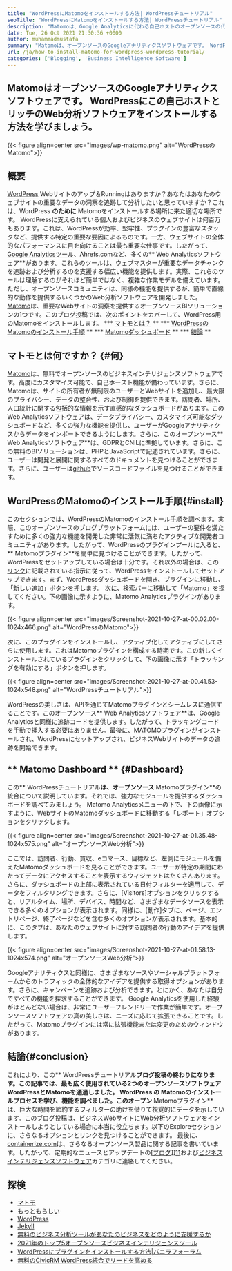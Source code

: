 ```yaml
---
title: "WordPressにMatomoをインストールする方法| WordPressチュートリアル" 
seoTitle: "WordPressにMatomoをインストールする方法| WordPressチュートリアル" 
description: "Matomoは、Google Analyticsに代わる自己ホストのオープンソースの代替品です。 WordPressにこのリッチフィアリングされたWeb分析ソフトウェアをインストールする方法を学びましょう。" 
date: Tue, 26 Oct 2021 21:30:36 +0000
author: muhammadmustafa
summary: "Matomoは、オープンソースのGoogleアナリティクスソフトウェアです。 WordPressにこの自己ホストとリッチのWeb分析ソフトウェアをインストールする方法を学びましょう。" 
url: /ja/how-to-install-matomo-for-wordpress-wordpress-tutorial/
categories: ['Blogging', 'Business Intelligence Software']
---
```


## MatomoはオープンソースのGoogleアナリティクスソフトウェアです。 WordPressにこの自己ホストとリッチのWeb分析ソフトウェアをインストールする方法を学びましょう。

{{< figure align=center src="images/wp-matomo.png" alt="WordPressのMatomo">}}


## 概要
[WordPress][1] Webサイトのアップ＆Runningはありますか？あなたはあなたのウェブサイトの重要なデータの洞察を追跡して分析したいと思っていますか？これは、WordPress **のために** Matomoをインストールする場所に来た適切な場所です。 WordPressに支えられている個人およびビジネスのウェブサイトは何百万もあります。これは、WordPressが効率、堅牢性、プラグインの豊富なスタックなど、提供する特定の重要な要因によるものです。一方、ウェブサイトの全体的なパフォーマンスに目を向けることは最も重要な仕事です。したがって、[Google Analyticsツール][2]、Ahrefs.comなど、多くの** Web Analyticsソフトウェア**があります。これらのツールは、ウェブマスターが重要なデータチャンクを追跡および分析するのを支援する幅広い機能を提供します。実際、これらのツールは理解するのがそれほど簡単ではなく、複雑な作業モデルを備えています。
ただし、オープンソースコミュニティは、同様の機能を提供するが、簡単で直線的な動作を提供するいくつかのWeb分析ソフトウェアを開発しました。 [Matomo][3]は、重要なWebサイトの洞察を提供するオープンソースBIソリューションの1つです。このブログ投稿では、次のポイントをカバーして、WordPress用のMatomoをインストールします。
  *** [マトモとは？][4] **
  *** [WordPressのMatomoのインストール手順][5] **
  *** [Matomoダッシュボード][6] **
  *** [結論][7] **

## マトモとは何ですか？ {#何}
[Matomo][3]は、無料でオープンソースのビジネスインテリジェンスソフトウェアです。高度にカスタマイズ可能で、自己ホースト機能が備わっています。さらに、Matomoは、サイトの所有者が無制限のユーザーとWebサイトを追加し、最大限のプライバシー、データの整合性、および制御を提供できます。訪問者、場所、人口統計に関する包括的な情報を示す直感的なダッシュボードがあります。このWeb Analyticsソフトウェアは、データプライバシー、カスタマイズ可能なダッシュボードなど、多くの強力な機能を提供し、ユーザーがGoogleアナリティクスからデータをインポートできるようにします。さらに、このオープンソース** Web Analyticsソフトウェア**は、GDPRとCNILに準拠しています。さらに、この無料のBIソリューションは、PHPとJavaScriptで記述されています。さらに、ユーザーは開発と展開に関するすべてのドキュメントを見つけることができます。さらに、ユーザーは[github][8]でソースコードファイルを見つけることができます。

## WordPressのMatomoのインストール手順{#install}
このセクションでは、WordPressのMatomoのインストール手順を調べます。実際、このオープンソースのブログプラットフォームには、ユーザーの要件を満たすために多くの強力な機能を開発した非常に活気に満ちたアクティブな開発者コミュニティがあります。したがって、WordPressのプラグインプールに入ると、** Matomoプラグイン**を簡単に見つけることができます。したがって、WordPressをセットアップしている場合は十分です。それ以外の場合は、この[リンク][1]に記載されている指示に従って、WordPressをインストールしてセットアップできます。まず、WordPressダッシュボードを開き、プラグインに移動し、「新しい追加」ボタンを押します。
次に、検索バーに移動して「Matomo」を探してください。下の画像に示すように、Matomo Analyticsプラグインがあります。

{{< figure align=center src="images/Screenshot-2021-10-27-at-00.02.00-1024x466.png" alt="WordPressのMatomo">}}

次に、このプラグインをインストールし、アクティブ化してアクティブにしてさらに使用します。これはMatomoプラグインを構成する時期です。この新しくインストールされているプラ​​グインをクリックして、下の画像に示す「トラッキングを有効にする」ボタンを押します。

{{< figure align=center src="images/Screenshot-2021-10-27-at-00.41.53-1024x548.png" alt="WordPressチュートリアル">}}

WordPressの美しさは、APIを通じてMatomoプラグインとシームレスに通信することです。このオープンソース** Web Analyticsソフトウェア**は、Google Analyticsと同様に追跡コードを提供します。したがって、トラッキングコードを手動で挿入する必要はありません。最後に、MATOMOプラグインがインストールされ、WordPressにセットアップされ、ビジネスWebサイトのデータの追跡を開始できます。

## ** Matomo Dashboard ** {#Dashboard}
この** WordPressチュートリアル**は、オープンソース** Matomoプラグイン**の統合について説明しています。それでは、強力なモジュールを提供するダッシュボードを調べてみましょう。 Matomo Analyticsメニューの下で、下の画像に示すように、WebサイトのMatomoダッシュボードに移動する「レポート」オプションをクリックします。

{{< figure align=center src="images/Screenshot-2021-10-27-at-01.35.48-1024x575.png" alt="オープンソースWeb分析">}}

ここでは、訪問者、行動、買収、eコマース、目標など、左側にモジュールを備えたMatomoダッシュボードを見ることができます。ユーザーが特定の期間にわたってデータにアクセスすることを表示するウィジェットはたくさんあります。さらに、ダッシュボードの上部に表示されている日付フィルターを適用して、データをフィルタリングできます。さらに、[Visitors]オプションをクリックすると、リアルタイム、場所、デバイス、時間など、さまざまなデータソースを表示できる多くのオプションが表示されます。同様に、[動作]タブに、ページ、エントリページ、終了ページなどを含む多くのオプションが表示されます。基本的に、このタブは、あなたのウェブサイトに対する訪問者の行動のアイデアを提供します。

{{< figure align=center src="images/Screenshot-2021-10-27-at-01.58.13-1024x574.png" alt="オープンソースWeb分析">}}

Googleアナリティクスと同様に、さまざまなソースやソーシャルプラットフォームからのトラフィックの全体的なアイデアを提供する取得オプションがあります。さらに、キャンペーンを追跡および分析できます。とにかく、あなたは自分ですべての機能を探求することができます。 Google Analyticsを使用した経験がほとんどない場合は、非常にユーザーフレンドリーで作業が簡単です。オープンソースソフトウェアの真の美しさは、ニーズに応じて拡張できることです。したがって、Matomoプラグインには常に拡張機能または変更のためのウィンドウがあります。

## 結論{#conclusion}
これにより、この** WordPressチュートリアル**ブログ投稿の終わりになります。この記事では、最も広く使用されている2つのオープンソースソフトウェアWordPressとMatomoを通過しました。 WordPress **の** Matomoのインストールプロセスを学び、機能を調べました。このオープン** Matomoプラグイン**は、巨大な時間を節約するフィルターの助けを借りて視覚的にデータを示しています。このブログ投稿は、ビジネスWebサイトにWeb分析ソフトウェアをインストールしようとしている場合に本当に役立ちます。以下のExploreセクションに、さらなるオプションとリンクを見つけることができます。
最後に、[containerize.com][9]は、さらなるオープンソース製品に関する記事を書いています。したがって、定期的なニュースとアップデートの[[ブログ]][10]][11]および[ビジネスインテリジェンスソフトウェア][12]カテゴリに連絡してください。

## 探検
  * [マトモ][3]
  * [もっともらしい][13]
  * [WordPress][1]
  * [Jekyll][14]
  * [無料のビジネス分析ツールがあなたのビジネスをどのように支援するか][15]
  * [2021年のトップ5オープンソースビジネスインテリジェンスツール][16]
  * [WordPressにプラグインをインストールする方法|バニラフォーラム][17]
  * [無料のCivicRM WordPress統合でリードを高める][18]

  
[1]: https://products.containerize.com/blogging/wordpress/
[2]: https://analytics.google.com/analytics/web/
[3]: https://products.containerize.com/business-intelligence/matomo
[4]: #What
[5]: #install
[6]: #dashboard
[7]: #Conclusion
[8]: https://github.com/matomo-org/matomo
[9]: https://www.containerize.com/
[10]: https://products.containerize.com/blogging/
[11]: https://products.containerize.com/healthcare-technologies/
[12]: https://products.containerize.com/business-intelligence/
[13]: https://products.containerize.com/business-intelligence/plausible
[14]: https://products.containerize.com/blogging/jekyll/
[15]: https://blog.containerize.com/2021/03/12/how-free-business-analytics-tools-assist-your-business/
[16]: https://blog.containerize.com/business-intelligence-software/top-5-open-source-business-intelligence-solutions-of-2021/
[17]: https://blog.containerize.com/blogging/how-to-a-install-plugin-in-wordpress-vanilla-forum/
[18]: https://blog.containerize.com/blogging/civicrm-wordpress-integration-wordpress-tutorial/
